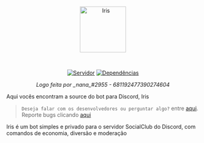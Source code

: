 <div align="center">
  <br />
  <p>
    <a href="https://github.com/Lucaas1/iris"><img src="https://images-ext-1.discordapp.net/external/9DcKQA2I4n34u_5i6LPegyDO7JoyBG7PL5pIkT8GDJA/%3Fsize%3D2048/https/cdn.discordapp.com/avatars/701173809109008424/e79785faa7882123c90d03a57c502c32.png?width=473&height=473" width="120" alt="Iris" /></a>
  </p>
  <br />
  <p>
    <a href="https://discord.gg/socialclub"><img src="https://img.shields.io/discord/669603678579064842?color=7289da&label=servidor&logo=discord&logoColor=white" alt="Servidor" /></a>
    <a href="https://david-dm.org/Lucaas1/iris.svg"><img src="https://img.shields.io/Lucaas1/iris.svg.svg?maxAge=3600&label=dependencias" alt="Dependências" /></a>
  </p>
  <i>Logo feita por _nana_#2955 - 681192477390274604</i><br>
</div>

Aqui vocês encontram a source do bot para Discord, Iris<br>

> `Deseja falar com os desenvolvedores ou perguntar algo?` entre [aqui](https://discord.gg/socialclub).<br> Reporte bugs clicando [aqui](https://github.com/Lucaas1/iris/issues)<br>

Iris é um bot simples e privado para o servidor SocialClub do Discord, com comandos de economia, diversão e moderação


